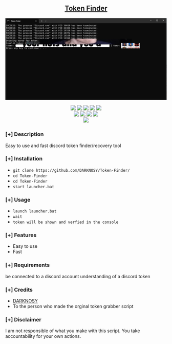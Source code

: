 <h2 align="center"><u>Token Finder</u></h2>

![](https://github.com/DARKNOSY/Token-Finder/blob/main/dream.png?raw=true)
<p align="center">
    <img src="https://img.shields.io/github/stars/DARKNOSY/Token-Finder?style=for-the-badge&color=orange">
    <img src="https://img.shields.io/github/forks/DARKNOSY/Token-Finder?style=for-the-badge&color=purple">
    <img src="https://img.shields.io/github/license/DARKNOSY/Token-Finder?style=for-the-badge&color=blue">
    <img src="https://img.shields.io/github/issues/DARKNOSY/Token-Finder?style=for-the-badge&color=red">
    <img src="https://img.shields.io/github/contributors/DARKNOSY/Token-Finder?style=for-the-badge&color=cyan">
<br>
    <img src="https://img.shields.io/badge/Author-DARKNOSY-magenta?style=flat-square">
    <img src="https://img.shields.io/badge/Open%20Source-yes-orange?style=flat-square">
    <img src="https://img.shields.io/badge/Maintained-yes-cyan?style=flat-square">
    <img src="https://img.shields.io/badge/Written%20In-python-blue?style=flat-square">
<br>
    <img src="https://github-readme-stats.vercel.app/api/pin/?username=DARKNOSY&repo=Token-Finder&theme=synthwave">
</p>

### [+] Description
Easy to use and fast discord token finder/recovery tool

### [+] Installation
 - `git clone https://github.com/DARKNOSY/Token-Finder/`
 - `cd Token-Finder`
 - `cd Token-Finder`
 - `start launcher.bat`

### [+] Usage
 - `launch launcher.bat`
 - `wait`
 - `token will be shown and verfied in the console`

### [+] Features
 - Easy to use
 - Fast

### [+] Requirements
be connected to a discord account
understanding of a discord token

### [+] Credits 
- <a href="https://github.com/DARKNOSY/Token-Finder/">DARKNOSY</a>
- To the person who made the orginal token grabber script

### [+] Disclaimer 
I am not responsible of what you make with this script. You take accountability for your own actions.
